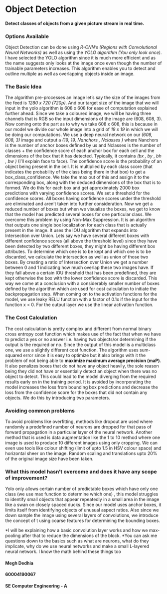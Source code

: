 # Object Detection

#### Detect classes of objects from a given picture stream in real time.

### Options Available
Object Detection can be done using *R-CNN’s (Regions with Convolutional Neural Networks)* as well as using the *YOLO algorithm (You only look once)*. I have selected the YOLO algorithm since it is much more efficient and as the name suggests only looks at the image once even though the number of trainable parameters increases. This algorithm enables you to detect and outline multiple as well as overlapping objects inside an image.

### The Basic Idea
The algorithm pre-processes an image let’s say the size of the images from the feed is *1280 x 720 (720p)*. And our target size of the image that we will input in the yolo algorithm is 608 x 608 for ease of computation explained further ahead. Since we take a coloured image, we will be having three channels that is RGB so the input dimensions of the image are (608, 608, 3). Now coming onto the part as to why we take 608 x 608, this is because in our model we divide our whole image into a grid of *19 x 19* in which we will be doing our computations.
We use a deep neural network on our *(608, 608, 3)* image and output a *(19, 19, Nanchors , Nclasses )* where Nanchors  is the number of anchor boxes defined by us and Nclasses is the number of classes + the confidence score of each anchor box for each cell and the dimensions of the box that it has detected. Typically, it contains *(bx , by , bh , bw )* (I’ll explain face to face). The confidence score is the probability of an object being present in the cell. It is multiplied by each class score (that indicates the probability of the class being there in that box) to get a box_class_confidence. We take the max out of this and assign it to the corresponding box, along with the deduced dimensions of the box that is to formed. We do this for each box and get approximately 2000 box predictions with varying confidence scores. We set a threshold for the confidence scores. All boxes having confidence scores under the threshold are eliminated and aren’t taken into further consideration. Now we get a reduced number of boxes but when we visualize the boxes, we get to know that the model has predicted several boxes for one particular class. We overcome this problem by using Non-Max Suppression. It is an algorithm that outputs one single box localization for each class that is actually present in the image. It uses the IOU algorithm that expands into Intersection over Union. Lets say we have several different boxes with different confidence scores (all above the threshold level) since they have been detected by two different boxes, they might be having different box attributes. To determine which one is to be kept and which one is to be discarded, we calculate the intersection as well as union of those two boxes. By creating a ratio of Intersection over Union we get a number between 0 and 1 indicating how much overlap these two images have. If they fall above a certain IOU threshold that has been predefined, they are kept otherwise the box with the lower confidence score is discarded. This way we come at a conclusion with a considerably smaller number of boxes defined by the algorithm which are used for cost calculation to initiate the backpropagation step. When coming on to the activation functions for the model, we use leaky RELU function with a factor of 0.1x if the input for the function x < 0. For the output layer we use the linear activation function.

### The Cost Calculation
The cost calculation is pretty complex and different from normal binary cross entropy cost function which makes use of the fact that when we have to predict a yes or no answer i.e. having two objects/or determining if the output is the required or no. Since the output of this model is a multiclass one, we use a slightly different cost function. The algorithm uses sum-squared error since it is easy to optimize but it also brings with it the problem of not being able to **maximize maximum average precision (maP)**. It also penalizes boxes that do not have any object heavily, the sole reason being they did not have or essentially detect an object when there was no object to detect. This could lead to the model diverging from the required results early on in the training period. It is avoided by incorporating the model increases the loss from bounding box predictions and decrease the loss from the confidence score for the boxes that did not contain any objects. We do this by introducing two parameters.

### Avoiding common problems
To avoid problems like overfitting, methods like dropout are used where randomly a predefined number of neurons are dropped for that pass of forward propagation in a particular layer of the neural network. Another method that is used is data augmentation like the 1 to 10 method where one image is used to produce 10 different images using only cropping. We can even use tools like colour shifting (limit of upto 1.5 in HSV colour space)  and horizontal sheer on the image. Random scaling and translations upto 20% of the original image size have been taken.



### What this model hasn’t overcome and does it have any scope of improvement?
Yolo only allows certain number of predictable boxes which have only one class (we use max function to determine which one) , this model struggles to identify small objects that appear repeatedly in a small area in the image like a swan on closely spaced ducks.
Since our model uses anchor boxes, it limits itself from identifying objects of unusual aspect ratios. Also since we down sample the image using several layers of convolutions, we introduce the concept of t using coarse features for determining the bounding boxes.


*I will be explaining how a basic convolution layer works and how we max-pooling after that to reduce the dimensions of the block.
*You can ask me questions down to the basics such as what are neurons, what do they implicate, why do we use neural networks and make a small L-layered neural network. I know the math behind these things too

#### Megh Dedhia

#### 60004190067

#### SE Computer Engineering - A